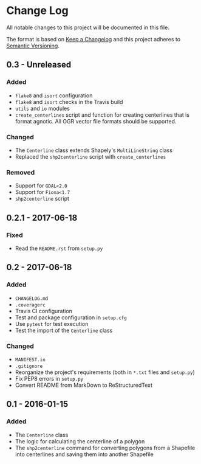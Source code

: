 # Change Log
All notable changes to this project will be documented in this file.

The format is based on [Keep a Changelog](http://keepachangelog.com/)
and this project adheres to [Semantic Versioning](http://semver.org/).

## 0.3 - Unreleased

### Added

- `flake8` and `isort` configuration
- `flake8` and `isort` checks in the Travis build
- `utils` and `io` modules
- `create_centerlines` script and function for creating centerlines that is format agnotic. All OGR vector file formats should be supported.

### Changed

- The `Centerline` class extends Shapely's `MultiLineString` class
- Replaced the `shp2centerline` script with `create_centerlines`

### Removed

- Support for `GDAL<2.0`
- Support for `Fiona<1.7`
- `shp2centerline` script


## 0.2.1 - 2017-06-18

### Fixed

- Read the `README.rst` from `setup.py`

## 0.2 - 2017-06-18

### Added

- `CHANGELOG.md`
- `.coveragerc`
- Travis CI configuration
- Test and package configuration in `setup.cfg`
- Use `pytest` for test execution
- Test the import of the `Centerline` class

### Changed

- `MANIFEST.in`
- `.gitignore`
- Reorganize the project's requirements (both in `*.txt` files and `setup.py`)
- Fix PEP8 errors in `setup.py`
- Convert README from MarkDown to ReStructuredText

## 0.1 - 2016-01-15

### Added

- The `Centerline` class
- The logic for calculating the centerline of a polygon
- The `shp2centerline` command for converting polygons from a Shapefile
into centerlines and saving them into another Shapefile
